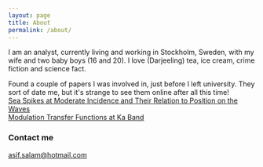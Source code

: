 ```yaml
---
layout: page
title: About
permalink: /about/
---
```


I am an analyst, currently living and working in Stockholm, Sweden, with my wife and two baby boys (16 and 20).  I love (Darjeeling) tea, ice cream, crime fiction and science fact. 


Found a couple of papers I was involved in, just before I left university.  They sort of date me, but it's strange to see them online after all this time!  
[Sea Spikes at Moderate Incidence and Their Relation to Position on the Waves][1]  
[Modulation Transfer Functions at Ka Band][2]  
### Contact me
[asif.salam@hotmail.com](mailto:asif.salam@hotmail.com)


[1]:http://ieeexplore.ieee.org/xpl/articleDetails.jsp?tp=&arnumber=578283
[2]:http://ieeexplore.ieee.org/xpl/articleDetails.jsp?tp=&arnumber=578885
